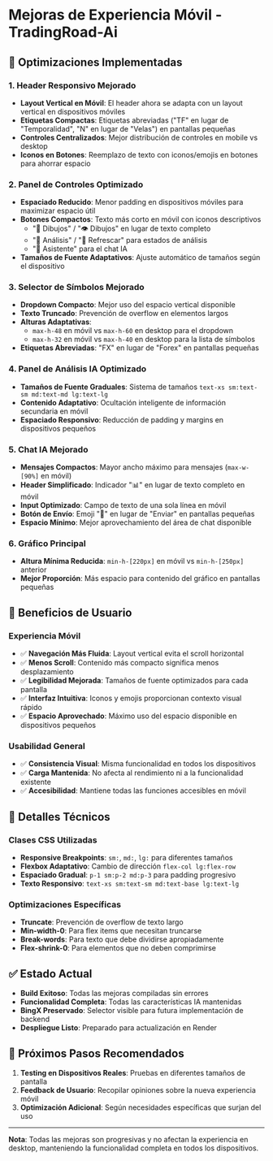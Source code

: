 # Mejoras de Experiencia Móvil - TradingRoad-Ai

## 📱 Optimizaciones Implementadas

### 1. Header Responsivo Mejorado
- **Layout Vertical en Móvil**: El header ahora se adapta con un layout vertical en dispositivos móviles
- **Etiquetas Compactas**: Etiquetas abreviadas ("TF" en lugar de "Temporalidad", "N" en lugar de "Velas") en pantallas pequeñas
- **Controles Centralizados**: Mejor distribución de controles en mobile vs desktop
- **Iconos en Botones**: Reemplazo de texto con iconos/emojis en botones para ahorrar espacio

### 2. Panel de Controles Optimizado
- **Espaciado Reducido**: Menor padding en dispositivos móviles para maximizar espacio útil
- **Botones Compactos**: Texto más corto en móvil con iconos descriptivos
  - "🙈 Dibujos" / "👁️ Dibujos" en lugar de texto completo
  - "🧠 Análisis" / "🔄 Refrescar" para estados de análisis
  - "🤖 Asistente" para el chat IA
- **Tamaños de Fuente Adaptativos**: Ajuste automático de tamaños según el dispositivo

### 3. Selector de Símbolos Mejorado
- **Dropdown Compacto**: Mejor uso del espacio vertical disponible
- **Texto Truncado**: Prevención de overflow en elementos largos
- **Alturas Adaptativas**: 
  - `max-h-48` en móvil vs `max-h-60` en desktop para el dropdown
  - `max-h-32` en móvil vs `max-h-40` en desktop para la lista de símbolos
- **Etiquetas Abreviadas**: "FX" en lugar de "Forex" en pantallas pequeñas

### 4. Panel de Análisis IA Optimizado
- **Tamaños de Fuente Graduales**: Sistema de tamaños `text-xs sm:text-sm md:text-md lg:text-lg`
- **Contenido Adaptativo**: Ocultación inteligente de información secundaria en móvil
- **Espaciado Responsivo**: Reducción de padding y margins en dispositivos pequeños

### 5. Chat IA Mejorado
- **Mensajes Compactos**: Mayor ancho máximo para mensajes (`max-w-[90%]` en móvil)
- **Header Simplificado**: Indicador "📊" en lugar de texto completo en móvil
- **Input Optimizado**: Campo de texto de una sola línea en móvil
- **Botón de Envío**: Emoji "🚀" en lugar de "Enviar" en pantallas pequeñas
- **Espacio Mínimo**: Mejor aprovechamiento del área de chat disponible

### 6. Gráfico Principal
- **Altura Mínima Reducida**: `min-h-[220px]` en móvil vs `min-h-[250px]` anterior
- **Mejor Proporción**: Más espacio para contenido del gráfico en pantallas pequeñas

## 🎯 Beneficios de Usuario

### Experiencia Móvil
- ✅ **Navegación Más Fluida**: Layout vertical evita el scroll horizontal
- ✅ **Menos Scroll**: Contenido más compacto significa menos desplazamiento
- ✅ **Legibilidad Mejorada**: Tamaños de fuente optimizados para cada pantalla
- ✅ **Interfaz Intuitiva**: Iconos y emojis proporcionan contexto visual rápido
- ✅ **Espacio Aprovechado**: Máximo uso del espacio disponible en dispositivos pequeños

### Usabilidad General
- ✅ **Consistencia Visual**: Misma funcionalidad en todos los dispositivos
- ✅ **Carga Mantenida**: No afecta al rendimiento ni a la funcionalidad existente
- ✅ **Accesibilidad**: Mantiene todas las funciones accesibles en móvil

## 🔧 Detalles Técnicos

### Clases CSS Utilizadas
- **Responsive Breakpoints**: `sm:`, `md:`, `lg:` para diferentes tamaños
- **Flexbox Adaptativo**: Cambio de dirección `flex-col lg:flex-row`
- **Espaciado Gradual**: `p-1 sm:p-2 md:p-3` para padding progresivo
- **Texto Responsivo**: `text-xs sm:text-sm md:text-base lg:text-lg`

### Optimizaciones Específicas
- **Truncate**: Prevención de overflow de texto largo
- **Min-width-0**: Para flex items que necesitan truncarse
- **Break-words**: Para texto que debe dividirse apropiadamente
- **Flex-shrink-0**: Para elementos que no deben comprimirse

## ✅ Estado Actual
- **Build Exitoso**: Todas las mejoras compiladas sin errores
- **Funcionalidad Completa**: Todas las características IA mantenidas
- **BingX Preservado**: Selector visible para futura implementación de backend
- **Despliegue Listo**: Preparado para actualización en Render

## 🚀 Próximos Pasos Recomendados
1. **Testing en Dispositivos Reales**: Pruebas en diferentes tamaños de pantalla
2. **Feedback de Usuario**: Recopilar opiniones sobre la nueva experiencia móvil
3. **Optimización Adicional**: Según necesidades específicas que surjan del uso

---

**Nota**: Todas las mejoras son progresivas y no afectan la experiencia en desktop, manteniendo la funcionalidad completa en todos los dispositivos.

